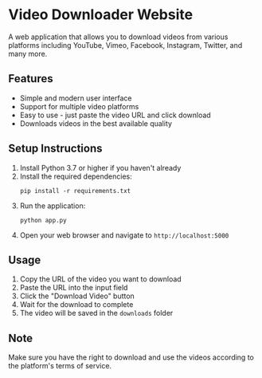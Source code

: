 # Video Downloader Website

A web application that allows you to download videos from various platforms including YouTube, Vimeo, Facebook, Instagram, Twitter, and many more.

## Features

- Simple and modern user interface
- Support for multiple video platforms
- Easy to use - just paste the video URL and click download
- Downloads videos in the best available quality

## Setup Instructions

1. Install Python 3.7 or higher if you haven't already
2. Install the required dependencies:
   ```
   pip install -r requirements.txt
   ```
3. Run the application:
   ```
   python app.py
   ```
4. Open your web browser and navigate to `http://localhost:5000`

## Usage

1. Copy the URL of the video you want to download
2. Paste the URL into the input field
3. Click the "Download Video" button
4. Wait for the download to complete
5. The video will be saved in the `downloads` folder

## Note

Make sure you have the right to download and use the videos according to the platform's terms of service.
